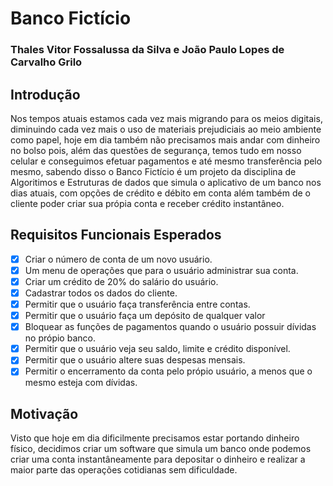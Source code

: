 # Banco Fictício

### Thales Vitor Fossalussa da Silva e João Paulo Lopes de Carvalho Grilo

## Introdução
Nos tempos atuais estamos cada vez mais migrando para os meios digitais, diminuindo cada vez mais o uso de materiais prejudiciais ao meio ambiente como papel, hoje em dia também não precisamos mais andar com dinheiro no bolso pois, além das questões de segurança, temos tudo em nosso celular e conseguimos efetuar pagamentos e até mesmo transferência pelo mesmo, sabendo disso o Banco Fictício é um projeto da disciplina de Algoritimos e Estruturas de dados que simula o aplicativo de um banco nos dias atuais, com opções de crédito e débito em conta além também de o cliente poder criar sua própia conta e receber crédito instantâneo.

## Requisitos Funcionais Esperados
- [x] Criar o número de conta de um novo usuário.
- [x] Um menu de operações que para o usuário administrar sua conta.
- [x] Criar um crédito de 20% do salário do usuário.
- [x] Cadastrar todos os dados do cliente.
- [x] Permitir que o usuário faça transferência entre contas.
- [x] Permitir que o usuário faça um depósito de qualquer valor
- [x] Bloquear as funções de pagamentos quando o usuário possuir dívidas no própio banco.
- [x] Permitir que o usuário veja seu saldo, limite e crédito disponível.
- [x] Permitir que o usuário altere suas despesas mensais.
- [x] Permitir o encerramento da conta pelo própio usuário, a menos que o mesmo esteja com dívidas.

## Motivação
Visto que hoje em dia dificilmente precisamos estar portando dinheiro físico, decidimos criar um software que simula um banco onde podemos criar uma conta instantâneamente para depositar o dinheiro e realizar a maior parte das operações cotidianas sem dificuldade.
